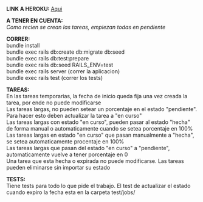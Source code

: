 <strong> LINK A HEROKU: </strong> <a href="https://wolflist.herokuapp.com/"> Aqui </a><br>


<strong>A TENER EN CUENTA:</strong> <br>
<i>Como recien se crean las tareas, empiezan todas en pendiente</i> <br>

<strong>CORRER:</strong> <br>
bundle install <br>
bundle exec rails db:create db:migrate db:seed <br>
bundle exec rails db:test:prepare <br>
bundle exec rails db:seed RAILS_ENV=test <br>
bundle exec rails server (correr la aplicacion) <br>
bundle exec rails test (correr los tests) <br>

<strong>TAREAS:</strong> <br>
En las tareas temporarias, la fecha de inicio queda fija una vez creada la tarea, por ende no puede modificarse <br>
Las tareas largas, no pueden setear un porcentaje en el estado "pendiente". Para hacer esto deben actualizar la tarea a "en curso" <br>
Las tareas largas con estado  "en curso", pueden pasar al estado "hecha" de forma manual o automaticamente cuando se setea porcentaje en 100% <br>
Las tareas largas en estado "en curso" que pasan manualmente a "hecha", se setea automaticamente procentaje en 100% <br>
Las tareas largas que pasan del estado "en curso" a "pendiente", automaticamente vuelve a tener porcentaje en 0 <br>
Una tarea que esta hecha o expirada no puede modificarse. Las tareas pueden eliminarse sin importar su estado <br>


<strong>TESTS:</strong> <br>
Tiene tests para todo lo que pide el trabajo. El test de actualizar el estado cuando expiro la fecha esta en la carpeta test/jobs/